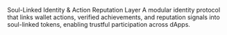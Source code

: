 Soul-Linked Identity & Action Reputation Layer
A modular identity protocol that links wallet actions, verified achievements, and reputation signals into soul-linked tokens, enabling trustful participation across dApps.
